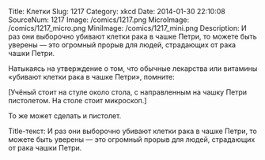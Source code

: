 Title: Клетки 
Slug: 1217 
Category: xkcd 
Date: 2014-01-30 22:10:08 
SourceNum: 1217 
Image: /comics/1217.png 
MicroImage: /comics/1217_micro.png 
MiniImage: /comics/1217_mini.png 
Description: И раз они выборочно убивают клетки рака в чашке Петри, то можете быть уверены — это огромный прорыв для людей, страдающих от рака чашки Петри. 

Натыкаясь на утверждение о том, что обычные лекарства или витамины «убивают клетки рака в чашке Петри», помните:

[Учёный стоит на стуле около стола, с направленным на чашку Петри пистолетом. На столе стоит микроскоп.]

То же может сделать и пистолет.

Title-текст: И раз они выборочно убивают клетки рака в чашке Петри, то можете быть уверены — это огромный прорыв для людей, страдающих от рака чашки Петри.